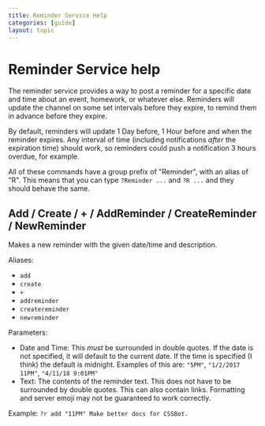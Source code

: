 ```yaml
---
title: Reminder Service Help
categories: [guide]
layout: topic
---
```


# Reminder Service help

The reminder service provides a way to post a reminder for a specific date and time
about an event, homework, or whatever else. Reminders will update the channel
on some set intervals before they expire, to remind them in advance before they expire.

By default, reminders will update 1 Day before, 1 Hour before and when the reminder expires.
Any interval of time (including notifications _after_ the expiration time) should work,
so reminders could push a notification 3 hours overdue, for example.

All of these commands have a group prefix of "Reminder", with an alias of "R".
This means that you can type `?Reminder ...` and `?R ...` and they should
behave the same.

## Add / Create / + / AddReminder / CreateReminder / NewReminder

Makes a new reminder with the given date/time and description.

Aliases:
 - `add`
 - `create`
 - `+`
 - `addreminder`
 - `createreminder`
 - `newreminder`

Parameters:
 - Date and Time: This _must_ be surrounded in double quotes. If the date is not specified,
 it will default to the current date. If the time is specified (I think) the default is
 midnight. Examples of this are: `"5PM"`, `"1/2/2017 11PM"`, `"4/11/18 9:01PM"`
 - Text: The contents of the reminder text. This does not have to be surrounded by double quotes.
 This can also contain links. Formatting and server emoji may not be guaranteed to work
 correctly.

Example: `?r add "11PM" Make better docs for CSSBot.`

